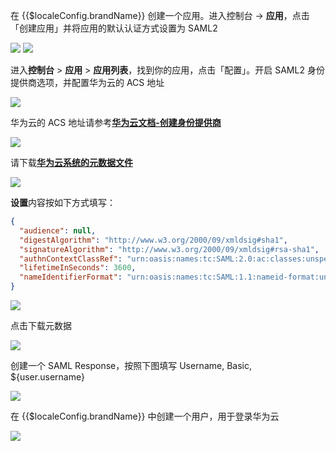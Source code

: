 <IntegrationDetailCard :title="`配置 ${$localeConfig.brandName} SAML2 IdP`">

在 {{$localeConfig.brandName}} 创建一个应用。进入<a :href="`${$themeConfig.consoleDomain}`">控制台</a> -> **应用**，点击「创建应用」并将应用的默认认证方式设置为 SAML2

<img src="~@imagesZhCn/integration/huawei-cloud/1-1.png" class="md-img-padding" />

<img src="~@imagesZhCn/integration/huawei-cloud/1-2.png" class="md-img-padding" />

进入**控制台** > **应用** > **应用列表**，找到你的应用，点击「配置」。开启 SAML2 身份提供商选项，并配置华为云的 ACS 地址

<img src="~@imagesZhCn/integration/huawei-cloud/1-3.png" class="md-img-padding" />

华为云的 ACS 地址请参考[**华为云文档-创建身份提供商**](https://support.huaweicloud.com/usermanual-iam/iam_08_0003.html?utm_campaign=ua&utm_content=iam&utm_term=console)

<img src="~@imagesZhCn/integration/huawei-cloud/1-4.png" class="md-img-padding" />

请下载[**华为云系统的元数据文件**](https://auth.huaweicloud.com/authui/saml/metadata.xml)

<img src="~@imagesZhCn/integration/huawei-cloud/1-5.png" class="md-img-padding" />

**设置**内容按如下方式填写：

```json
{
  "audience": null,
  "digestAlgorithm": "http://www.w3.org/2000/09/xmldsig#sha1",
  "signatureAlgorithm": "http://www.w3.org/2000/09/xmldsig#rsa-sha1",
  "authnContextClassRef": "urn:oasis:names:tc:SAML:2.0:ac:classes:unspecified",
  "lifetimeInSeconds": 3600,
  "nameIdentifierFormat": "urn:oasis:names:tc:SAML:1.1:nameid-format:unspecified"
}
```

<img src="~@imagesZhCn/integration/huawei-cloud/1-6.png" class="md-img-padding" />

点击下载元数据

<img src="~@imagesZhCn/integration/huawei-cloud/1-7.png" class="md-img-padding" />

创建一个 SAML Response，按照下图填写 Username, Basic, \${user.username}

<img src="~@imagesZhCn/integration/huawei-cloud/1-8.png" class="md-img-padding" />

在 {{$localeConfig.brandName}} 中创建一个用户，用于登录华为云

<img src="~@imagesZhCn/integration/huawei-cloud/1-9.png" class="md-img-padding" />

</IntegrationDetailCard>
